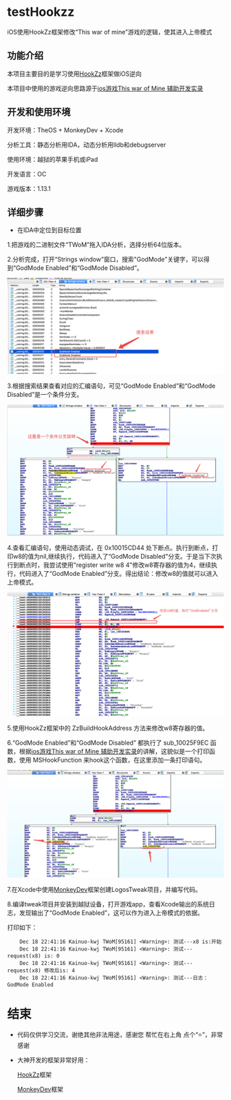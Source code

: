 # testHookzz
iOS使用HookZz框架修改“This war of mine”游戏的逻辑，使其进入上帝模式


## 功能介绍

本项目主要目的是学习使用[HookZz](https://github.com/jmpews/HookZz)框架做iOS逆向

本项目中使用的游戏逆向思路源于[ios游戏This war of Mine 辅助开发实录](https://myhloli.com/mod-of-this-war-of-mine.html)



## 开发和使用环境

开发环境：TheOS + MonkeyDev + Xcode

分析工具：静态分析用IDA，动态分析用lldb和debugserver

使用环境：越狱的苹果手机或iPad

开发语言：OC

游戏版本：1.13.1

## 详细步骤

- 在IDA中定位到目标位置

1.把游戏的二进制文件“TWoM”拖入IDA分析，选择分析64位版本。

2.分析完成，打开“Strings window”窗口，搜索"GodMode"关键字，可以得到“GodMode Enabled”和“GodMode Disabled”。

![搜索结果](./images/0@2x.png)

3.根据搜索结果查看对应的汇编语句，可见“GodMode Enabled”和“GodMode Disabled”是一个条件分支。

![1](./images/1@2x.png)

4.查看汇编语句，使用动态调试，在 0x10015CD44 处下断点。执行到断点，打印w8的值为nil,继续执行，代码进入了“GodMode Disabled"分支。于是当下次执行到断点时，我尝试使用"register write w8 4"修改w8寄存器的值为4，继续执行，代码进入了“GodMode Enabled”分支。得出结论：修改w8的值就可以进入上帝模式。

![1](./images/2@2x.png)

5.使用HookZz框架中的 ZzBuildHookAddress 方法来修改w8寄存器的值。

6.“GodMode Enabled”和“GodMode Disabled” 都执行了 sub_10025F9EC 函数，根据[ios游戏This war of Mine 辅助开发实录](https://myhloli.com/mod-of-this-war-of-mine.html)的讲解，这貌似是一个打印函数，使用 MSHookFunction 来hook这个函数，在这里添加一条打印语句。

![3](./images/3@2x.png)

7.在Xcode中使用[MonkeyDev](https://github.com/AloneMonkey/MonkeyDev)框架创建LogosTweak项目，并编写代码。

8.编译tweak项目并安装到越狱设备，打开游戏app，查看Xcode输出的系统日志，发现输出了“GodMode Enabled”，这可以作为进入上帝模式的依据。

打印如下：
```
    Dec 18 22:41:16 Kainuo-kwj TWoM[95161] <Warning>: 测试---x8 is:开始
    Dec 18 22:41:16 Kainuo-kwj TWoM[95161] <Warning>: 测试---request(x8) is: 0
    Dec 18 22:41:16 Kainuo-kwj TWoM[95161] <Warning>: 测试---request(x8) 修改后is: 4
    Dec 18 22:41:16 Kainuo-kwj TWoM[95161] <Warning>: 测试---日志：GodMode Enabled
```

# 结束

- 代码仅供学习交流，谢绝其他非法用途，感谢您 帮忙在右上角 点个“⭐️”，非常感谢

- 大神开发的框架非常好用：

    [HookZz](https://github.com/jmpews/HookZz)框架

    [MonkeyDev](https://github.com/AloneMonkey/MonkeyDev)框架
